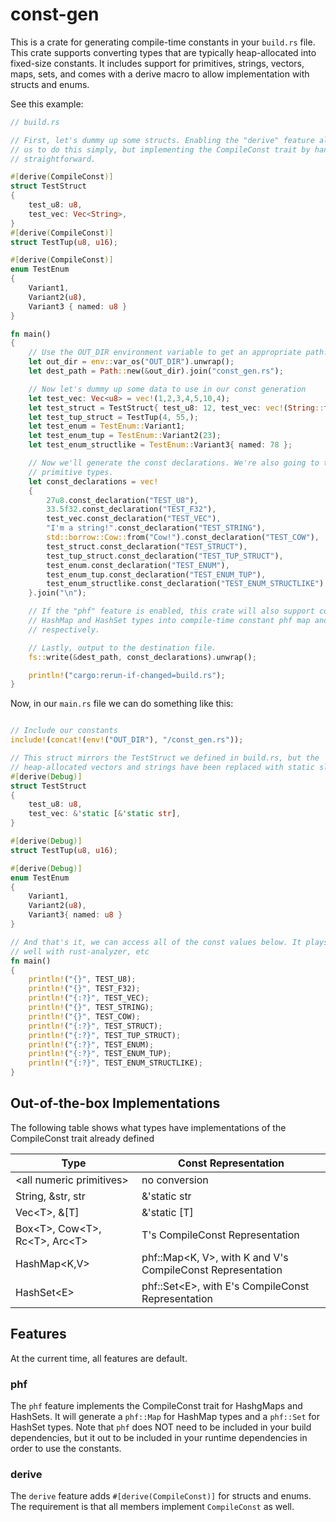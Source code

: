 # const-gen

This is a crate for generating compile-time constants in your `build.rs` file. This crate supports converting types that are typically heap-allocated into fixed-size constants. It includes support for primitives, strings, vectors, maps, sets, and comes with a derive macro to allow implementation with structs and enums.

See this example:
```rust
// build.rs

// First, let's dummy up some structs. Enabling the "derive" feature allows
// us to do this simply, but implementing the CompileConst trait by hand is
// straightforward.

#[derive(CompileConst)]
struct TestStruct
{
    test_u8: u8,
    test_vec: Vec<String>,
}
#[derive(CompileConst)]
struct TestTup(u8, u16);

#[derive(CompileConst)]
enum TestEnum
{
    Variant1,
    Variant2(u8),
    Variant3 { named: u8 }
}

fn main() 
{
    // Use the OUT_DIR environment variable to get an appropriate path.
    let out_dir = env::var_os("OUT_DIR").unwrap();
    let dest_path = Path::new(&out_dir).join("const_gen.rs");

    // Now let's dummy up some data to use in our const generation
    let test_vec: Vec<u8> = vec!(1,2,3,4,5,10,4);
    let test_struct = TestStruct{ test_u8: 12, test_vec: vec!(String::from("Hello there.")) };
    let test_tup_struct = TestTup(4, 55,);
    let test_enum = TestEnum::Variant1;
    let test_enum_tup = TestEnum::Variant2(23);
    let test_enum_structlike = TestEnum::Variant3{ named: 78 };

    // Now we'll generate the const declarations. We're also going to test with some
    // primitive types. 
    let const_declarations = vec!
    {
        27u8.const_declaration("TEST_U8"),
        33.5f32.const_declaration("TEST_F32"),
        test_vec.const_declaration("TEST_VEC"),
        "I'm a string!".const_declaration("TEST_STRING"),
        std::borrow::Cow::from("Cow!").const_declaration("TEST_COW"),
        test_struct.const_declaration("TEST_STRUCT"),
        test_tup_struct.const_declaration("TEST_TUP_STRUCT"),
        test_enum.const_declaration("TEST_ENUM"),
        test_enum_tup.const_declaration("TEST_ENUM_TUP"),
        test_enum_structlike.const_declaration("TEST_ENUM_STRUCTLIKE")
    }.join("\n");

    // If the "phf" feature is enabled, this crate will also support converting
    // HashMap and HashSet types into compile-time constant phf map and set types 
    // respectively.

    // Lastly, output to the destination file.
    fs::write(&dest_path, const_declarations).unwrap();

    println!("cargo:rerun-if-changed=build.rs");
}

```

Now, in our `main.rs` file we can do something like this:

```rust

// Include our constants
include!(concat!(env!("OUT_DIR"), "/const_gen.rs"));

// This struct mirrors the TestStruct we defined in build.rs, but the 
// heap-allocated vectors and strings have been replaced with static slices
#[derive(Debug)]
struct TestStruct
{
    test_u8: u8,
    test_vec: &'static [&'static str],
}

#[derive(Debug)]
struct TestTup(u8, u16);

#[derive(Debug)]
enum TestEnum
{
    Variant1,
    Variant2(u8),
    Variant3{ named: u8 }
}

// And that's it, we can access all of the const values below. It plays quite
// well with rust-analyzer, etc
fn main() 
{
    println!("{}", TEST_U8);
    println!("{}", TEST_F32);
    println!("{:?}", TEST_VEC);
    println!("{}", TEST_STRING);
    println!("{}", TEST_COW);
    println!("{:?}", TEST_STRUCT);
    println!("{:?}", TEST_TUP_STRUCT);
    println!("{:?}", TEST_ENUM);
    println!("{:?}", TEST_ENUM_TUP);
    println!("{:?}", TEST_ENUM_STRUCTLIKE);
}
```
## Out-of-the-box Implementations

The following table shows what types have implementations of the CompileConst trait already defined

|Type|Const Representation|
--- | --- 
|\<all numeric primitives\>|no conversion|
|String, &str, str|&'static str|
|Vec\<T\>, &[T]|&'static [T]|
|Box\<T\>, Cow\<T\>, Rc\<T\>, Arc\<T\>|T's CompileConst Representation|
|HashMap<K,V>|phf::Map\<K, V\>, with K and V's CompileConst Representation|
|HashSet\<E\>|phf::Set\<E\>, with E's CompileConst Representation|

## Features

At the current time, all features are default. 

### phf
The `phf` feature implements the CompileConst trait for HashgMaps and HashSets. It will generate a `phf::Map` for HashMap types and a `phf::Set` for HashSet types. Note that `phf` does NOT need to be included in your build dependencies, but it out to be included in your runtime dependencies in order to use the constants.

### derive
The `derive` feature adds `#[derive(CompileConst)]` for structs and enums. The requirement is that all members implement `CompileConst` as well.
